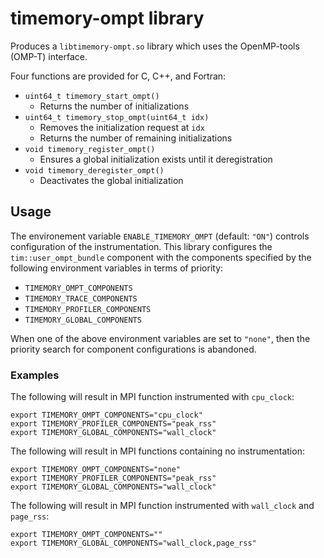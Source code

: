 # timemory-ompt library

Produces a `libtimemory-ompt.so` library which uses the OpenMP-tools (OMP-T) interface.

Four functions are provided for C, C++, and Fortran:

- `uint64_t timemory_start_ompt()`
  - Returns the number of initializations
- `uint64_t timemory_stop_ompt(uint64_t idx)`
  - Removes the initialization request at `idx`
  - Returns the number of remaining initializations
- `void timemory_register_ompt()`
  - Ensures a global initialization exists until it deregistration
- `void timemory_deregister_ompt()`
  - Deactivates the global initialization

## Usage

The environement variable `ENABLE_TIMEMORY_OMPT` (default: `"ON"`) controls configuration of the instrumentation.
This library configures the `tim::user_ompt_bundle` component with the components specified by the following environment variables in terms of priority:

- `TIMEMORY_OMPT_COMPONENTS`
- `TIMEMORY_TRACE_COMPONENTS`
- `TIMEMORY_PROFILER_COMPONENTS`
- `TIMEMORY_GLOBAL_COMPONENTS`

When one of the above environment variables are set to `"none"`, then the priority search for component configurations is abandoned.

### Examples

The following will result in MPI function instrumented with `cpu_clock`:

```console
export TIMEMORY_OMPT_COMPONENTS="cpu_clock"
export TIMEMORY_PROFILER_COMPONENTS="peak_rss"
export TIMEMORY_GLOBAL_COMPONENTS="wall_clock"
```

The following will result in MPI functions containing no instrumentation:

```console
export TIMEMORY_OMPT_COMPONENTS="none"
export TIMEMORY_PROFILER_COMPONENTS="peak_rss"
export TIMEMORY_GLOBAL_COMPONENTS="wall_clock"
```

The following will result in MPI function instrumented with `wall_clock` and `page_rss`:

```console
export TIMEMORY_OMPT_COMPONENTS=""
export TIMEMORY_GLOBAL_COMPONENTS="wall_clock,page_rss"
```
